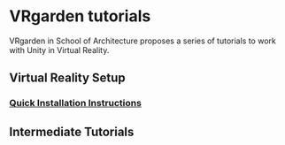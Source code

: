 # VRgarden tutorials

VRgarden in School of Architecture proposes a series of tutorials to work with Unity in Virtual Reality. 

## Virtual Reality Setup
### [Quick Installation Instructions](VRgarden_climbable)

## Intermediate Tutorials
